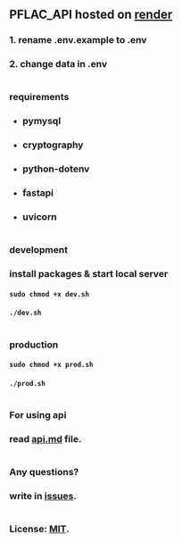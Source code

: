 ## PFLAC_API hosted on [render](https://render.com)

### 1. rename .env.example to .env
### 2. change data in .env

#

### requirements
- ### pymysql
- ### cryptography
- ### python-dotenv
- ### fastapi
- ### uvicorn

#

### development 
### install packages & start local server
#### ```sudo chmod +x dev.sh```
#### ```./dev.sh```

#

### production
#### ```sudo chmod +x prod.sh```
#### ```./prod.sh```

#

### For using api
### read [api.md](./api.md) file.

#

### Any questions?
### write in [issues](https://github.com/fxhxyz4/pflac_api/issues/new).

#

### License: [MIT](./license.md).
